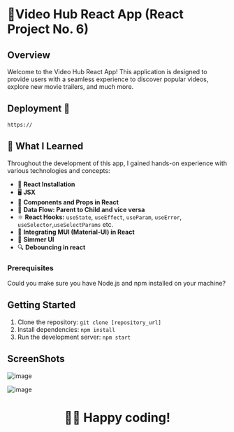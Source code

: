 # 🎥Video Hub React App  (React Project No. 6)

## Overview

Welcome to the Video Hub React App! This application is designed to provide users with a seamless experience to discover popular videos, explore new movie trailers, and much more.

## 

## Deployment 🚀

```
https://
```

## 📝 What I Learned 
Throughout the development of this app, I gained hands-on experience with various technologies and concepts:

- 🚀 **React Installation**
- 🖥 **JSX**
- 🧩 **Components and Props in React**
- 🔄 **Data Flow: Parent to Child and vice versa**
- ⚛️ **React Hooks:** `useState`, `useEffect`, `useParam`, `useError`, `useSelector`,`useSelectParams` etc.
- 🧠 **Integrating MUI (Material-UI) in React**
- 🌟 **Simmer UI**
- 🔍 **Debouncing in react**

  
### Prerequisites

Could you make sure you have Node.js and npm installed on your machine?

## Getting Started

1. Clone the repository: `git clone [repository_url]`
2. Install dependencies: `npm install`
3. Run the development server: `npm start`

## ScreenShots


![image](https://github.com/thepravin/video-hub/assets/114281988/a892f651-5b39-4c1a-a290-fa6b30779af9)


![image](https://github.com/thepravin/video-hub/assets/114281988/5bd93777-113d-4c7e-9e40-937c84cc0e0c)



<div align="center">
<h1>🧑‍💻 Happy coding!</h1>
</div>


